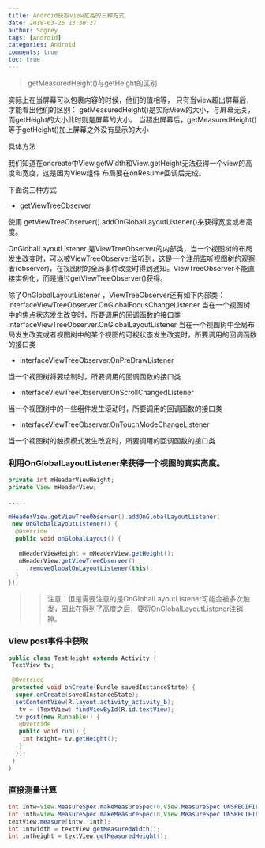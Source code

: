 ```yaml
---
title: Android获取view宽高的三种方式
date: 2018-03-26 23:30:27
author: Sogrey
tags: [Android]
categories: Android
comments: true
toc: true
---
```


> getMeasuredHeight()与getHeight的区别

实际上在当屏幕可以包裹内容的时候，他们的值相等，
只有当view超出屏幕后，才能看出他们的区别：
getMeasuredHeight()是实际View的大小，与屏幕无关，
而getHeight的大小此时则是屏幕的大小。
当超出屏幕后，getMeasuredHeight()等于getHeight()加上屏幕之外没有显示的大小

<!-- more -->

具体方法

我们知道在oncreate中View.getWidth和View.getHeight无法获得一个view的高度和宽度，这是因为View组件 布局要在onResume回调后完成。

下面说三种方式

* getViewTreeObserver

使用 getViewTreeObserver().addOnGlobalLayoutListener()来获得宽度或者高度。

OnGlobalLayoutListener 是ViewTreeObserver的内部类，当一个视图树的布局发生改变时，可以被ViewTreeObserver监听到，这是一个注册监听视图树的观察者(observer)，在视图树的全局事件改变时得到通知。ViewTreeObserver不能直接实例化，而是通过getViewTreeObserver()获得。

除了OnGlobalLayoutListener ，ViewTreeObserver还有如下内部类：
interfaceViewTreeObserver.OnGlobalFocusChangeListener
当在一个视图树中的焦点状态发生改变时，所要调用的回调函数的接口类
interfaceViewTreeObserver.OnGlobalLayoutListener
当在一个视图树中全局布局发生改变或者视图树中的某个视图的可视状态发生改变时，所要调用的回调函数的接口类

* interfaceViewTreeObserver.OnPreDrawListener

当一个视图树将要绘制时，所要调用的回调函数的接口类

* interfaceViewTreeObserver.OnScrollChangedListener

当一个视图树中的一些组件发生滚动时，所要调用的回调函数的接口类

* interfaceViewTreeObserver.OnTouchModeChangeListener

当一个视图树的触摸模式发生改变时，所要调用的回调函数的接口类

### 利用OnGlobalLayoutListener来获得一个视图的真实高度。

``` java
private int mHeaderViewHeight; 
private View mHeaderView; 
  
..... 
  
mHeaderView.getViewTreeObserver().addOnGlobalLayoutListener( 
 new OnGlobalLayoutListener() { 
  @Override
  public void onGlobalLayout() { 
                                                          
   mHeaderViewHeight = mHeaderView.getHeight(); 
   mHeaderView.getViewTreeObserver() 
     .removeGlobalOnLayoutListener(this); 
  } 
});
```

>> 注意：但是需要注意的是OnGlobalLayoutListener可能会被多次触发，因此在得到了高度之后，要将OnGlobalLayoutListener注销掉。

### View post事件中获取

``` java
public class TestHeight extends Activity { 
 TextView tv; 
  
 @Override
 protected void onCreate(Bundle savedInstanceState) { 
  super.onCreate(savedInstanceState); 
  setContentView(R.layout.activity_activity_b); 
   tv = (TextView) findViewById(R.id.textView); 
  tv.post(new Runnable() { 
   @Override
   public void run() { 
    int height= tv.getHeight(); 
   } 
  }); 
 } 
} 
```

### 直接测量计算

```java
int intw=View.MeasureSpec.makeMeasureSpec(0,View.MeasureSpec.UNSPECIFIED); 
int inth=View.MeasureSpec.makeMeasureSpec(0,View.MeasureSpec.UNSPECIFIED); 
textView.measure(intw, inth); 
int intwidth = textView.getMeasuredWidth(); 
int intheight = textView.getMeasuredHeight();
```